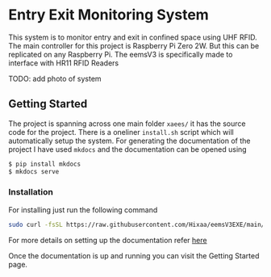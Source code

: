 # Entry Exit Monitoring System
This system is to monitor entry and exit in confined space using UHF RFID. The main controller for this project is Raspberry Pi Zero 2W.
But this can be replicated on any Raspberry Pi.
The eemsV3 is specifically made to interface with HR11 RFID Readers

TODO: add photo of system

## Getting Started
The project is spanning across one main folder `xaees/` it has the source code for the project. There is a oneliner `install.sh` script which will automatically setup the system. For generating the documentation of the project I have used `mkdocs` and the documentation can be opened using
```sh
$ pip install mkdocs
$ mkdocs serve
```
### Installation
For installing just run the following command
```sh
sudo curl -fsSL https://raw.githubusercontent.com/Hixaa/eemsV3EXE/main/install.sh | bash
```
For more details on setting up the documentation refer [here](https://www.mkdocs.org/user-guide/installation/)

Once the documentation is up and running you can visit the Getting Started page.
